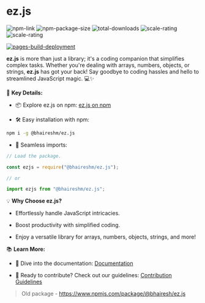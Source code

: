 # ez.js

<div id="badges">
<img alt="npm-link" src="https://img.shields.io/npm/v/%40bhaireshm%2Fez.js?link=https%3A%2F%2Fwww.npmjs.com%2Fpackage%2F%40bhaireshm%2Fez.js&color=blue">
<img alt="npm-package-size" src="https://img.shields.io/bundlephobia/min/%40bhaireshm%2Fez.js?label=pkg%20size">
<img alt="total-downloads" src="https://img.shields.io/npm/dt/%40bhaireshm/ez.js?color=blue">
<img alt="scale-rating" src="https://sonarcloud.io/api/project_badges/measure?project=bhaireshm_ez.js&metric=sqale_rating">
<img alt="scale-rating" src="https://sonarcloud.io/api/project_badges/measure?project=bhaireshm_ez.js&metric=security_rating">

[![pages-build-deployment](https://github.com/bhaireshm/ez.js/actions/workflows/pages/pages-build-deployment/badge.svg?branch=master)](https://github.com/bhaireshm/ez.js/actions/workflows/pages/pages-build-deployment)

</div>

**ez.js** is more than just a library; it's a coding companion that simplifies complex tasks. Whether you're dealing with arrays, numbers, objects, or strings, **ez.js** has got your back! Say goodbye to coding hassles and hello to streamlined JavaScript magic. 💻✨

🔗 **Key Details:**

- 📦 Explore ez.js on npm: [ez.js on npm](https://www.npmjs.com/package/@bhaireshm/ez.js)

- 🛠️ Easy installation with npm:

```bash
npm i -g @bhaireshm/ez.js
```

- 🔄 Seamless imports:

```javascript
// Load the package.

const ezjs = require("@bhaireshm/ez.js");

// or

import ezjs from "@bhaireshm/ez.js";
```

💡 **Why Choose ez.js?**

- Effortlessly handle JavaScript intricacies.

- Boost productivity with simplified coding.

- Enjoy a versatile library for arrays, numbers, objects, strings, and more!

📚 **Learn More:**

- 📘 Dive into the documentation: [Documentation](https://bhaireshm.github.io/ez.js/)

- 🤝 Ready to contribute? Check out our guidelines: [Contribution Guidelines](https://github.com/bhaireshm/ez.js/blob/master/CONTRIBUTION.md)

> Old package - <https://www.npmjs.com/package/@bhairesh/ez.js>
